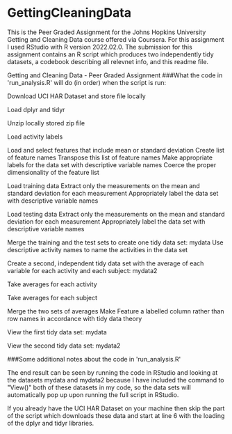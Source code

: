 # GettingCleaningData

This is the Peer Graded Assignment for the Johns Hopkins University Getting and Cleaning Data course offered via Coursera. For this assignment I used RStudio with R version 2022.02.0. The submission for this assignment contains an R script which produces two independently tidy datasets, a codebook describing all relevnet info, and this readme file.

Getting and Cleaning Data - Peer Graded Assignment
###What the code in 'run_analysis.R' will do (in order) when the script is run:

Download UCI HAR Dataset and store file locally

Load dplyr and tidyr

Unzip locally stored zip file

Load activity labels

Load and select features that include mean or standard deviation Create list of feature names Transpose this list of feature names Make appropriate labels for the data set with descriptive variable names Coerce the proper dimensionality of the feature list

Load training data Extract only the measurements on the mean and standard deviation for each measurement Appropriately label the data set with descriptive variable names

Load testing data
Extract only the measurements on the mean and standard deviation for each measurement Appropriately label the data set with descriptive variable names

Merge the training and the test sets to create one tidy data set: mydata Use descriptive activity names to name the activities in the data set

Create a second, independent tidy data set with the average of each variable for each activity and each subject: mydata2

Take averages for each activity

Take averages for each subject

Merge the two sets of averages Make Feature a labelled column rather than row names in accordance with tidy data theory

View the first tidy data set: mydata

View the second tidy data set: mydata2

###Some additional notes about the code in 'run_analysis.R'

The end result can be seen by running the code in RStudio and looking at the datasets mydata and mydata2 because I have included the command to "View()" both of these datasets in my code, so the data sets will automatically pop up upon running the full script in RStudio.

If you already have the UCI HAR Dataset on your machine then skip the part of the script which downloads these data and start at line 6 with the loading of the dplyr and tidyr libraries.
